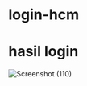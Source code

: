 # login-hcm


# hasil login
![Screenshot (110)](https://user-images.githubusercontent.com/110276945/232703943-93be8599-8cb0-454f-b429-54ce99a2a7d2.png)

